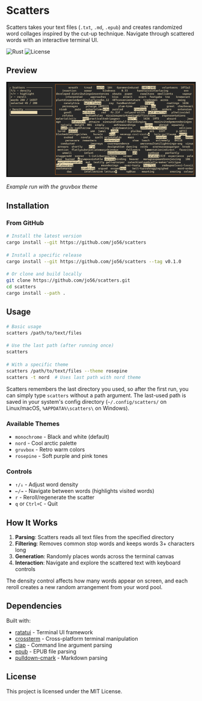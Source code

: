 # Scatters

Scatters takes your text files (`.txt`, `.md`, `.epub`) and creates randomized word collages inspired by the cut-up technique. Navigate through scattered words with an interactive terminal UI.

![Rust](https://img.shields.io/badge/rust-%23000000.svg?style=flat&logo=rust&logoColor=white)
![License](https://img.shields.io/badge/license-MIT-blue.svg)

## Preview

![Scatters running with gruvbox theme](assets/screenshot-gruvbox.png)

*Example run with the gruvbox theme*


## Installation

### From GitHub

```bash
# Install the latest version
cargo install --git https://github.com/jo56/scatters

# Install a specific release
cargo install --git https://github.com/jo56/scatters --tag v0.1.0

# Or clone and build locally
git clone https://github.com/jo56/scatters.git
cd scatters
cargo install --path .
```

## Usage

```bash
# Basic usage
scatters /path/to/text/files

# Use the last path (after running once)
scatters

# With a specific theme
scatters /path/to/text/files --theme rosepine
scatters -t nord  # Uses last path with nord theme
```

Scatters remembers the last directory you used, so after the first run, you can simply type `scatters` without a path argument. The last-used path is saved in your system's config directory (`~/.config/scatters/` on Linux/macOS, `%APPDATA%\scatters\` on Windows).

### Available Themes

- `monochrome` - Black and white (default)
- `nord` - Cool arctic palette 
- `gruvbox` - Retro warm colors
- `rosepine` - Soft purple and pink tones

### Controls

- `↑/↓` - Adjust word density
- `←/→` - Navigate between words (highlights visited words)
- `r` - Reroll/regenerate the scatter
- `q` or `Ctrl+C` - Quit

## How It Works

1. **Parsing**: Scatters reads all text files from the specified directory
2. **Filtering**: Removes common stop words and keeps words 3+ characters long
3. **Generation**: Randomly places words across the terminal canvas
4. **Interaction**: Navigate and explore the scattered text with keyboard controls

The density control affects how many words appear on screen, and each reroll creates a new random arrangement from your word pool.

## Dependencies

Built with:
- [ratatui](https://github.com/ratatui/ratatui) - Terminal UI framework
- [crossterm](https://github.com/crossterm-rs/crossterm) - Cross-platform terminal manipulation
- [clap](https://github.com/clap-rs/clap) - Command line argument parsing
- [epub](https://github.com/danigm/epub-rs) - EPUB file parsing
- [pulldown-cmark](https://github.com/raphlinus/pulldown-cmark) - Markdown parsing

## License

This project is licensed under the MIT License.

